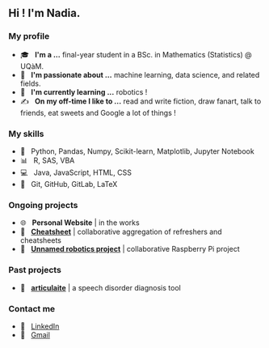 <h2> Hi ! I'm Nadia.</h2>

<h3> My profile </h3>

- 🎓 &nbsp; <b>I'm a ...</b> final-year student in a BSc. in Mathematics (Statistics) @ UQàM.
- 💼 &nbsp; <b>I'm passionate about ...</b> machine learning, data science, and related fields.
- 🌱 &nbsp; <b>I'm currently learning ...</b> robotics !
- ✍️ &nbsp; <b>On my off-time I like to ...</b> read and write fiction, draw fanart, talk to friends, eat sweets and Google a lot of things !

<h3> My skills </h3>

- :snake: &nbsp; Python, Pandas, Numpy, Scikit-learn, Matplotlib, Jupyter Notebook
- :bar_chart: &nbsp; R, SAS, VBA
- :computer: &nbsp; Java, JavaScript, HTML, CSS
- :wrench: &nbsp; Git, GitHub, GitLab, LaTeX

<h3> Ongoing projects </h3>

- :globe_with_meridians: &nbsp; <b>Personal Website</b> | in the works
- :notebook: &nbsp; <b><a href="https://github.com/nadiaenh/cheatsheet">Cheatsheet</a></b> | collaborative aggregation of refreshers and cheatsheets 
- :robot: &nbsp; <b><a href="https://github.com/nadiaenh/raspberry-pi">Unnamed robotics project</a></b> | collaborative Raspberry Pi project

<h3> Past projects </h3>

- :blue_book: &nbsp; <b><a href="https://github.com/cpappas18/articulaite">articulaite</a></b> | a speech disorder diagnosis tool 

<h3> Contact me </h3>

- :necktie: &nbsp; <a href="https://www.linkedin.com/in/nadia-enhaili/">LinkedIn</a>
- :email: &nbsp; <a href="mailto:nadia.enhaili@gmail.com">Gmail</a>
